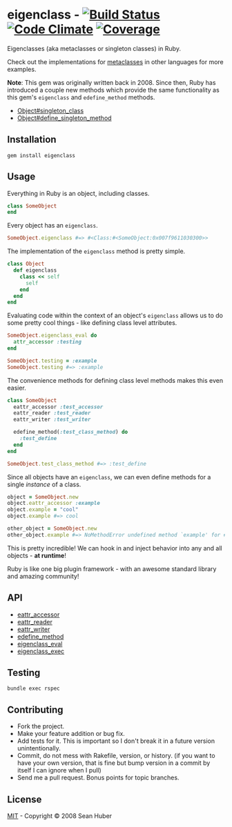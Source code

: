 # eigenclass - [![Build Status](https://secure.travis-ci.org/shuber/eigenclass.png)](http://travis-ci.org/shuber/eigenclass) [![Code Climate](https://codeclimate.com/github/shuber/eigenclass/badges/gpa.svg)](https://codeclimate.com/github/shuber/eigenclass) [![Coverage](https://codeclimate.com/github/shuber/eigenclass/badges/coverage.svg)](https://codeclimate.com/github/shuber/eigenclass)

Eigenclasses (aka metaclasses or singleton classes) in Ruby.

Check out the implementations for [metaclasses] in other languages for more examples.

**Note**: This gem was originally written back in 2008. Since then, Ruby has introduced a couple new methods which provide the same functionality as this gem's `eigenclass` and `edefine_method` methods.

* [Object#singleton_class]
* [Object#define_singleton_method]

[metaclasses]: http://en.wikipedia.org/wiki/Metaclass
[Object#singleton_class]: http://ruby-doc.org/core-1.9.2/Object.html#method-i-singleton_class
[Object#define_singleton_method]: http://ruby-doc.org/core-1.9.2/Object.html#method-i-define_singleton_method


## Installation

```
gem install eigenclass
```


## Usage

Everything in Ruby is an object, including classes.

```ruby
class SomeObject
end
```

Every object has an `eigenclass`.

```ruby
SomeObject.eigenclass #=> #<Class:#<SomeObject:0x007f9611030300>>
```

The implementation of the `eigenclass` method is pretty simple.

```ruby
class Object
  def eigenclass
    class << self
      self
    end
  end
end
```

Evaluating code within the context of an object's `eigenclass` allows us to do some pretty cool things - like defining class level attributes.

```ruby
SomeObject.eigenclass_eval do
  attr_accessor :testing
end

SomeObject.testing = :example
SomeObject.testing #=> :example
```

The convenience methods for defining class level methods makes this even easier.

```ruby
class SomeObject
  eattr_accessor :test_accessor
  eattr_reader :test_reader
  eattr_writer :test_writer

  edefine_method(:test_class_method) do
    :test_define
  end
end

SomeObject.test_class_method #=> :test_define
```

Since all objects have an `eigenclass`, we can even define methods for a single _instance_ of a class.

```ruby
object = SomeObject.new
object.eattr_accessor :example
object.example = "cool"
object.example #=> cool

other_object = SomeObject.new
other_object.example #=> NoMethodError undefined method `example' for #<SomeObject:0x007fee348dde00>
```

This is pretty incredible! We can hook in and inject behavior into any and all objects - **at runtime**!

Ruby is like one big plugin framework - with an awesome standard library and amazing community!


## API

* [eattr_accessor](http://ruby-doc.org/core-1.9.3/Module.html#method-i-attr_accessor)
* [eattr_reader](http://ruby-doc.org/core-1.9.3/Module.html#method-i-attr_reader)
* [eattr_writer](http://ruby-doc.org/core-1.9.3/Module.html#method-i-attr_writer)
* [edefine_method](http://ruby-doc.org/core-1.9.3/Module.html#method-i-define_method)
* [eigenclass_eval](http://ruby-doc.org/core-1.9.3/BasicObject.html#method-i-instance_eval)
* [eigenclass_exec](http://ruby-doc.org/core-1.9.3/BasicObject.html#method-i-instance_exec)


## Testing

```
bundle exec rspec
```


## Contributing

* Fork the project.
* Make your feature addition or bug fix.
* Add tests for it. This is important so I don't break it in a future version unintentionally.
* Commit, do not mess with Rakefile, version, or history. (if you want to have your own version, that is fine but bump version in a commit by itself I can ignore when I pull)
* Send me a pull request. Bonus points for topic branches.


## License

[MIT](https://github.com/shuber/eigenclass/blob/master/LICENSE)  - Copyright © 2008 Sean Huber
